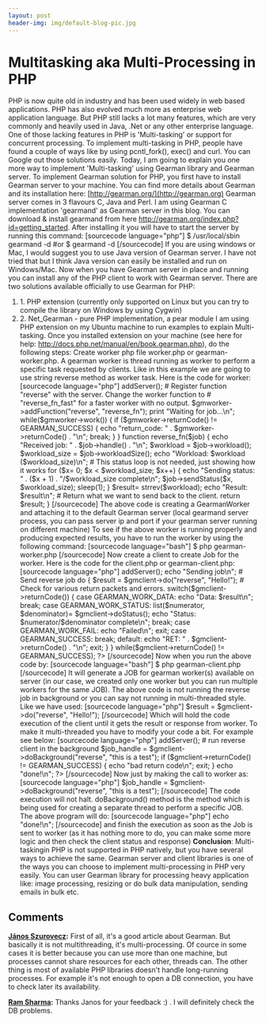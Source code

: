 ```yaml
---
layout: post
header-img: img/default-blog-pic.jpg
---
```


# Multitasking aka Multi-Processing in PHP

PHP is now quite old in industry and has been used widely in web based applications. PHP has also evolved much more as enterprise web application language. But PHP still lacks a lot many features, which are very commonly and heavily used in Java, .Net or any other enterprise language. One of those lacking features in PHP is 'Multi-tasking' or support for concurrent processing. To implement multi-tasking in PHP, people have found a couple of ways like by using pcntl_fork(), exec() and curl. You can Google out those solutions easily. Today, I am going to explain you one more way to implement 'Multi-tasking' using Gearman library and Gearman server. To implement Gearman solution for PHP, you first have to install Gearman server to your machine. You can find more details about Gearman and its installation here: [http://gearman.org/](http://gearman.org) Gearman server comes in 3 flavours C, Java and Perl.  I am using Gearman C implementation 'gearmand' as Gearman server in this blog. You can download & install gearmand from here <http://gearman.org/index.php?id=getting_started>. After installing it you will have to start the server by running this command: [sourcecode language="php"] $ /usr/local/sbin gearmand -d #or $ gearmand -d [/sourcecode] If you are using windows or Mac, I would suggest you to use Java version of Gearman server. I have not tried that but I think Java version can easily be installed and run on Windows/Mac. Now when you have Gearman server in place and running you can install any of the PHP client to work with Gearman server. There are two solutions available officially to use Gearman for PHP: 

  1. 1\. PHP extension (currently only supported on Linux but you can try to compile the library on Windows by using Cygwin)
  2. 2\. Net_Gearman - pure PHP implementation, a pear module
I am using PHP extension on my Ubuntu machine to run examples to explain Multi-tasking. Once you installed extension on your machine (see here for help: http://docs.php.net/manual/en/book.gearman.php), do the following steps: Create worker php file worker.php or gearman-worker.php. A gearman worker is thread running as worker to perform a specific task requested by clients. Like in this example we are going to use string reverse method as worker task. Here is the code for worker: [sourcecode language="php"] <?php // following example code is taken from : http://www.php.net/manual/en/gearman.examples-reverse.php echo "Starting\n"; # Create our worker object. $gmworker= new GearmanWorker(); # Add default server (localhost). $gmclient->addServer(); # Register function "reverse" with the server. Change the worker function to # "reverse_fn_fast" for a faster worker with no output. $gmworker->addFunction("reverse", "reverse_fn"); print "Waiting for job...\n"; while($gmworker->work()) { if ($gmworker->returnCode() != GEARMAN_SUCCESS) { echo "return_code: " . $gmworker->returnCode() . "\n"; break; } } function reverse_fn($job) { echo "Received job: " . $job->handle() . "\n"; $workload = $job->workload(); $workload_size = $job->workloadSize(); echo "Workload: $workload ($workload_size)\n"; # This status loop is not needed, just showing how it works for ($x= 0; $x < $workload_size; $x++) { echo "Sending status: " . ($x + 1) . "/$workload_size complete\n"; $job->sendStatus($x, $workload_size); sleep(1); } $result= strrev($workload); echo "Result: $result\n"; # Return what we want to send back to the client. return $result; } [/sourcecode] The above code is creating a GearmanWorker and attaching it to the default Gearman server (local gearmand server process, you can pass server ip and port if your gearman server running on different machine) To see if the above worker is running properly and producing expected results, you have to run the worker by using the following command: [sourcecode language="bash"] $ php gearman-worker.php [/sourcecode] Now create a client to create Job for the worker. Here is the code for the client.php or gearman-client.php: [sourcecode language="php"] <?php // following example code is taken from : http://www.php.net/manual/en/gearman.examples-reverse.php # Create our client object. $gmclient= new GearmanClient(); # Add default server (localhost). $gmclient->addServer(); echo "Sending job\n"; # Send reverse job do { $result = $gmclient->do("reverse", "Hello!"); # Check for various return packets and errors. switch($gmclient->returnCode()) { case GEARMAN_WORK_DATA: echo "Data: $result\n"; break; case GEARMAN_WORK_STATUS: list($numerator, $denominator)= $gmclient->doStatus(); echo "Status: $numerator/$denominator complete\n"; break; case GEARMAN_WORK_FAIL: echo "Failed\n"; exit; case GEARMAN_SUCCESS: break; default: echo "RET: " . $gmclient->returnCode() . "\n"; exit; } } while($gmclient->returnCode() != GEARMAN_SUCCESS); ?> [/sourcecode] Now when you run the above code by: [sourcecode language="bash"] $ php gearman-client.php [/sourcecode] It will generate a JOB for gearman worker(s) available on server (in our case, we created only one worker but you can run multiple workers for the same JOB). The above code is not running the reverse job in background or you can say not running in multi-threaded style. Like we have used: [sourcecode language="php"] $result = $gmclient->do("reverse", "Hello!"); [/sourcecode] Which will hold the code execution of the client until it gets the result or response from worker. To make it multi-threaded you have to modify your code a bit. For example see below: [sourcecode language="php"] <?php //http://docs.php.net/manual/en/gearman.examples-reverse-bg.php # create our client object $gmclient= new GearmanClient(); # add the default server (localhost) $gmclient->addServer(); # run reverse client in the background $job_handle = $gmclient->doBackground("reverse", "this is a test"); if ($gmclient->returnCode() != GEARMAN_SUCCESS) { echo "bad return code\n"; exit; } echo "done!\n"; ?> [/sourcecode] Now just by making the call to worker as: [sourcecode language="php"] $job_handle = $gmclient->doBackground("reverse", "this is a test"); [/sourcecode] The code execution will not halt. doBackground() method is the method which is being used for creating a separate thread to perform a specific JOB. The above program will do: [sourcecode language="php"] echo "done!\n"; [/sourcecode] and finish the execution as soon as the Job is sent to worker (as it has nothing more to do, you can make some more logic and then check the client status and response) **Conclusion**: Multi-taskingin PHP is not supported in PHP natively, but you have several ways to achieve the same. Gearman server and client libraries is one of the ways you can choose to implement multi-processing in PHP very easily. You can user Gearman library for processing heavy application like: image processing, resizing or do bulk data manipulation, sending emails in bulk etc.

## Comments

**[János Szurovecz](#6027 "2011-10-17 01:35:06"):** First of all, it's a good article about Gearman. But basically it is not multithreading, it's multi-processing. Of cource in some cases it is better because you can use more than one machine, but processes cannot share resources for each other, threads can. The other thing is most of available PHP libraries doesn't handle long-running processes. For example it's not enough to open a DB connection, you have to check later its availability.

**[Ram Sharma](#6029 "2011-10-17 20:41:55"):** Thanks Janos for your feedback :) . I will definitely check the DB problems.

